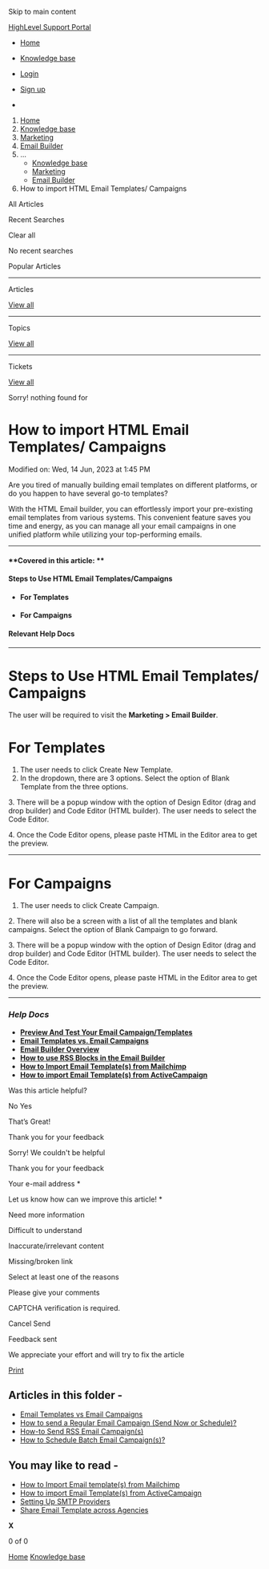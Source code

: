Skip to main content

[ HighLevel Support Portal ](https://help.gohighlevel.com)

  * [ Home ](/support/home)
  * [ Knowledge base ](/support/solutions)

  * [Login](/support/login)
  * [Sign up](/support/signup)
  * 

  1. [Home](/support/home)
  2. [Knowledge base](/support/solutions)
  3. [Marketing](/support/solutions/48000449565)
  4. [Email Builder](/support/solutions/folders/48000676548)
  5. ... 
     * [Knowledge base](/support/solutions)
     * [Marketing](/support/solutions/48000449565)
     * [Email Builder](/support/solutions/folders/48000676548)
  6. How to import HTML Email Templates/ Campaigns

All  Articles 

Recent Searches

Clear all

No recent searches

Popular Articles

* * *

Articles

[View all](/support/search/solutions)

* * *

Topics

[View all](/support/search/topics)

* * *

Tickets

[View all](/support/search/tickets)

Sorry! nothing found for   

# How to import HTML Email Templates/ Campaigns

Modified on: Wed, 14 Jun, 2023 at 1:45 PM

Are you tired of manually building email templates on different platforms, or do you happen to have several go-to templates? 

With the HTML Email builder, you can effortlessly import your pre-existing email templates from various systems. This convenient feature saves you time and energy, as you can manage all your email campaigns in one unified platform while utilizing your top-performing emails.

* * *

#### **Covered in this article:  **

#### Steps to Use HTML Email Templates/Campaigns

  * #### For Templates

  * #### For Campaigns

####   

#### Relevant Help Docs

* * *

# **Steps to Use HTML Email Templates/ Campaigns**

The user will be required to visit the **Marketing > Email Builder**.

# **For Templates**

  1. The user needs to click Create New Template.
  2. In the dropdown, there are 3 options. Select the option of Blank Template from the three options.

3\. There will be a popup window with the option of Design Editor (drag and drop builder) and Code Editor (HTML builder). The user needs to select the Code Editor.

 4\. Once the Code Editor opens, please paste HTML in the Editor area to get the preview.

* * *

# **For Campaigns**

  1. The user needs to click Create Campaign.

2\. There will also be a screen with a list of all the templates and blank campaigns. Select the option of Blank Campaign to go forward.

3\. There will be a popup window with the option of Design Editor (drag and drop builder) and Code Editor       (HTML builder). The user needs to select the Code Editor.

 4\. Once the Code Editor opens, please paste HTML in the Editor area to get the preview.

* * *

### **_Help Docs_**

  * **[](https://help.gohighlevel.com/a/solutions/articles/48001215382?portalId=48000045315)**[](https://help.gohighlevel.com/a/solutions/articles/48001215382?portalId=48000045315)[**Preview And Test Your Email Campaign/Templates**](https://help.gohighlevel.com/a/solutions/articles/48001215382?portalId=48000045315)
  * **[Email Templates vs. Email Campaigns](https://help.gohighlevel.com/a/solutions/articles/48001215255?portalId=48000045315)**
  * [](http://Email%20Builder%20Overview)[](http://Email%20Builder%20Overview)[**Email Builder Overview**](https://help.gohighlevel.com/a/solutions/articles/48001223005?portalId=48000045315)
  * **[How to use RSS Blocks in the Email Builder](https://help.gohighlevel.com/a/solutions/articles/48001201780?portalId=48000045315)**
  * **[How to Import Email Template(s) from Mailchimp](https://help.gohighlevel.com/en/support/solutions/articles/48001219298)**
  * **[How to import Email Template(s) from ActiveCampaign](https://help.gohighlevel.com/en/support/solutions/articles/48001223010)**

Was this article helpful?

No  Yes 

That’s Great!

Thank you for your feedback

Sorry! We couldn't be helpful

Thank you for your feedback

Your e-mail address *

Let us know how can we improve this article! *

Need more information 

Difficult to understand 

Inaccurate/irrelevant content 

Missing/broken link 

Select at least one of the reasons 

Please give your comments 

CAPTCHA verification is required. 

Cancel  Send 

Feedback sent

We appreciate your effort and will try to fix the article

[Print](javascript:print\(\))

## Articles in this folder -

  * [Email Templates vs Email Campaigns](/support/solutions/articles/48001215255-email-templates-vs-email-campaigns)
  * [How to send a Regular Email Campaign (Send Now or Schedule)?](/support/solutions/articles/48001215263-how-to-send-a-regular-email-campaign-send-now-or-schedule-)
  * [How-to Send RSS Email Campaign(s)](/support/solutions/articles/48001215372-how-to-send-rss-email-campaign-s-)
  * [How to Schedule Batch Email Campaign(s)?](/support/solutions/articles/48001215379-how-to-schedule-batch-email-campaign-s-)

## You may like to read -

  * [How to Import Email template(s) from Mailchimp](/support/solutions/articles/48001219298-how-to-import-email-template-s-from-mailchimp)
  * [How to import Email Template(s) from ActiveCampaign](/support/solutions/articles/48001223010-how-to-import-email-template-s-from-activecampaign)
  * [Setting Up SMTP Providers](/support/solutions/articles/48001059689-setting-up-smtp-providers)
  * [Share Email Template across Agencies](/support/solutions/articles/155000002945-share-email-template-across-agencies)

**X**

0 of 0 []()

[Home](/support/home) [Knowledge base](/support/solutions)
